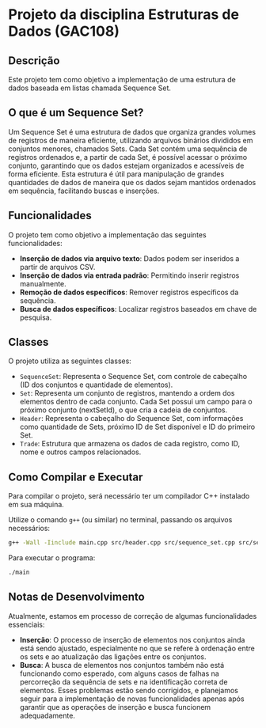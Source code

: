 # Projeto da disciplina Estruturas de Dados (GAC108)
## Descrição
Este projeto tem como objetivo a implementação de uma estrutura de dados baseada em listas chamada Sequence Set.

## O que é um Sequence Set?
Um Sequence Set é uma estrutura de dados que organiza grandes volumes de registros de maneira eficiente, utilizando arquivos binários divididos em conjuntos menores, chamados Sets. Cada Set contém uma sequência de registros ordenados e, a partir de cada Set, é possível acessar o próximo conjunto, garantindo que os dados estejam organizados e acessíveis de forma eficiente. Esta estrutura é útil para manipulação de grandes quantidades de dados de maneira que os dados sejam mantidos ordenados em sequência, facilitando buscas e inserções.

## Funcionalidades
O projeto tem como objetivo a implementação das seguintes funcionalidades:

- **Inserção de dados via arquivo texto**: Dados podem ser inseridos a partir de arquivos CSV.
- **Inserção de dados via entrada padrão**: Permitindo inserir registros manualmente.
- **Remoção de dados específicos**: Remover registros específicos da sequência.
- **Busca de dados específicos**: Localizar registros baseados em chave de pesquisa.

## Classes
O projeto utiliza as seguintes classes:

- `SequenceSet`: Representa o Sequence Set, com controle de cabeçalho (ID dos conjuntos e quantidade de elementos).
- `Set`: Representa um conjunto de registros, mantendo a ordem dos elementos dentro de cada conjunto. Cada Set possui um campo para o próximo conjunto (nextSetId), o que cria a cadeia de conjuntos.
- `Header`: Representa o cabeçalho do Sequence Set, com informações como quantidade de Sets, próximo ID de Set disponível e ID do primeiro Set.
- `Trade`: Estrutura que armazena os dados de cada registro, como ID, nome e outros campos relacionados.

## Como Compilar e Executar
Para compilar o projeto, será necessário ter um compilador C++ instalado em sua máquina.

Utilize o comando `g++` (ou similar) no terminal, passando os arquivos necessários:
```bash
g++ -Wall -Iinclude main.cpp src/header.cpp src/sequence_set.cpp src/set.cpp src/trade.cpp -omain
```

Para executar o programa: 
```bash
./main
```

## Notas de Desenvolvimento
Atualmente, estamos em processo de correção de algumas funcionalidades essenciais:

- **Inserção**: O processo de inserção de elementos nos conjuntos ainda está sendo ajustado, especialmente no que se refere à ordenação entre os sets e ao atualização das ligações entre os conjuntos.
- **Busca**: A busca de elementos nos conjuntos também não está funcionando como esperado, com alguns casos de falhas na percorreção da sequência de sets e na identificação correta de elementos.
Esses problemas estão sendo corrigidos, e planejamos seguir para a implementação de novas funcionalidades apenas após garantir que as operações de inserção e busca funcionem adequadamente.